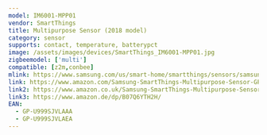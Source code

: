 ```yaml
---
model: IM6001-MPP01
vendor: SmartThings
title: Multipurpose Sensor (2018 model)
category: sensor
supports: contact, temperature, batterypct
image: /assets/images/devices/SmartThings_IM6001-MPP01.jpg
zigbeemodel: ['multi']
compatible: [z2m,conbee]
mlink: https://www.samsung.com/us/smart-home/smartthings/sensors/samsung-smartthings-multipurpose-sensor-2018-gp-u999sjvlaaa/
link: https://www.amazon.com/Samsung-SmartThings-Multipurpose-Sensor-GP-U999SJVLAAA/dp/B07F956F3B
link2: https://www.amazon.co.uk/Samsung-SmartThings-Multipurpose-Sensor-2018/dp/B07H9KGJQK
link3: https://www.amazon.de/dp/B07Q6YTH2H/
EAN: 
  - GP-U999SJVLAAA
  - GP-U999SJVLAEA
---
```

